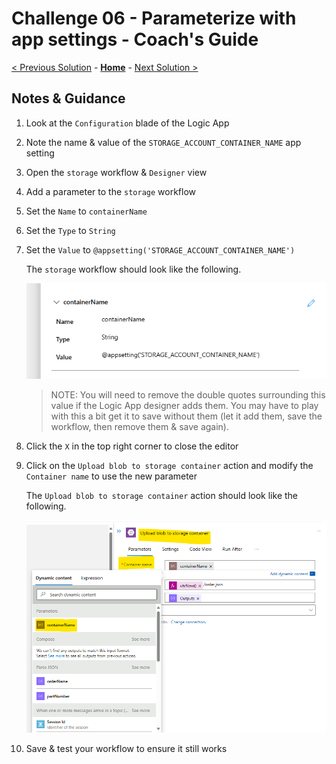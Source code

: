 # Challenge 06 - Parameterize with app settings - Coach's Guide 

[< Previous Solution](./Solution-05.md) - **[Home](./README.md)** - [Next Solution >](./Solution-07.md)

## Notes & Guidance

1.  Look at the `Configuration` blade of the Logic App

1.  Note the name & value of the `STORAGE_ACCOUNT_CONTAINER_NAME` app setting

1.  Open the `storage` workflow & `Designer` view

1.  Add a parameter to the `storage` workflow

1.  Set the `Name` to `containerName`

1.  Set the `Type` to `String`

1.  Set the `Value` to `@appsetting('STORAGE_ACCOUNT_CONTAINER_NAME')`

    The `storage` workflow should look like the following.

    ![parameter-container-name](./Solutions/Solution-06/parameter-container-name.png)

    >NOTE: You will need to remove the double quotes surrounding this value if the Logic App designer adds them. You may have to play with this a bit get it to save without them (let it add them, save the workflow, then remove them & save again).

1.  Click the `X` in the top right corner to close the editor

1.  Click on the `Upload blob to storage container` action and modify the `Container name` to use the new parameter

    The `Upload blob to storage container` action should look like the following.

    ![upload-blob-to-storage-container-completed](./Solutions/Solution-06/upload-blob-to-storage-container-completed.png)

1.  Save & test your workflow to ensure it still works
